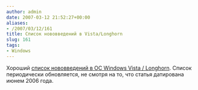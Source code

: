 ```yaml
---
author: admin
date: 2007-03-12 21:52:27+00:00
aliases:
- /2007/03/12/161
title: Список нововведений в Vista/Longhorn
slug: 161
tags:
- Windows
---
```


Хороший [список нововведений в ОС Windows Vista / Longhorn](http://relib.com/blogs/bazile/articles/whats_new_in_windows_vista.aspx). Список периодически обновляется, не смотря на то, что статья датирована июнем 2006 года.
